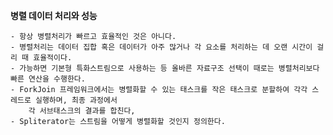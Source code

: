 **병렬 데이터 처리와 성능**

    - 항상 병렬처리가 빠르고 효율적인 것은 아니다. 
    - 병렬처리는 데이터 집합 혹은 데이터가 아주 많거나 각 요소를 처리하는 데 오랜 시간이 걸리 때 효율적이다.
    - 가능하면 기본형 특화스트림으로 사용하는 등 올바른 자료구조 선택이 때로는 병렬처리보다 빠른 연산을 수행한다.
    - ForkJoin 프레임워크에서는 병렬화할 수 있는 태스크를 작은 태스크로 분할하여 각각 스레드로 실행하며, 최종 과정에서
        각 서브태스크의 결과를 합친다,
    - Spliterator는 스트림을 어떻게 병렬화할 것인지 정의한다.
